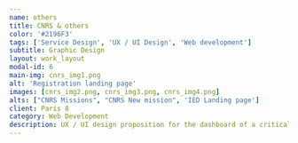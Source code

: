 ```yaml
---
name: others
title: CNRS & others
color: '#2196F3'
tags: ['Service Design', 'UX / UI Design', 'Web development']
subtitle: Graphic Design
layout: work_layout
modal-id: 6
main-img: cnrs_img1.png
alt: 'Registration landing page'
images: [cnrs_img2.png, cnrs_img3.png, cnrs_img4.png]
alts: ["CNRS Missions", "CNRS New mission", 'IED Landing page']
client: Paris 8
category: Web Development
description: UX / UI design proposition for the dashboard of a critical application with 30K+ users for CNRS. <br> Design & development of landing pages & administrative applications for the IED institute.
---
```

